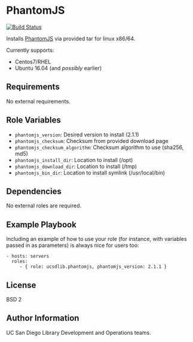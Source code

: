 PhantomJS
=========

[![Build Status](https://travis-ci.org/ucsdlib/ansible-role-phantomjs.svg?branch=master)](https://travis-ci.org/ucsdlib/ansible-role-phantomjs)

Installs [PhantomJS](http://phantomjs.org/) via provided tar for linux x86/64.

Currently supports:
* Centos7/RHEL
* Ubuntu 16.04 (and _possibly_ earlier)

Requirements
------------

No external requirements.

Role Variables
--------------

* `phantomjs_version`: Desired version to install (2.1.1)
* `phantomjs_checksum`: Checksum from provided download page
* `phantomjs_checksum_algorithm`: Checksum algorithm to use (sha256, md5)
* `phantomjs_install_dir`: Location to install (/opt)
* `phantomjs_download_dir`: Location to install (/tmp)
* `phantomjs_bin_dir`: Location to install symlink (/usr/local/bin)

Dependencies
------------

No external roles are required.

Example Playbook
----------------

Including an example of how to use your role (for instance, with variables passed in as parameters) is always nice for users too:

    - hosts: servers
      roles:
         - { role: ucsdlib.phantomjs, phantomjs_version: 2.1.1 }

License
-------

BSD 2

Author Information
------------------

UC San Diego Library Development and Operations teams.
